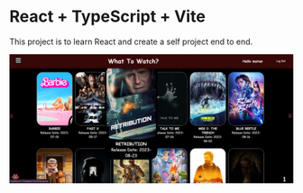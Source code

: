 # React + TypeScript + Vite

This project is to learn React and create a self project end to end.

<img src="/PhotographyWebsite/png/main_page.png" alt="Alt text">